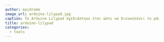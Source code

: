 ```yaml
---
author: epidrome
image_url: arduino-lilypad.jpg
caption: Το Arduino Lilypad σχεδιάστηκε έτσι ώστε να διευκολύνει το ράψιμό του σε υφάσματα.
title: arduino-lilypad
categories:
  - tools
---
```

